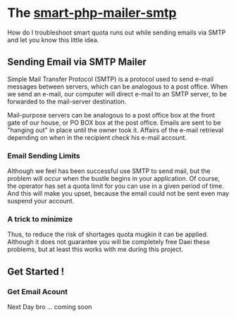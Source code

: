 The [smart-php-mailer-smtp](https://github.com/septyaman/smart-php-mailer-smtp)
=====================

How do I troubleshoot smart quota runs out while sending emails via SMTP and let you know this little idea.

## Sending Email via SMTP Mailer

Simple Mail Transfer Protocol (SMTP) is a protocol used to send e-mail messages between servers, which can be analogous to a post office. When we send an e-mail, our computer will direct e-mail to an SMTP server, to be forwarded to the mail-server destination.

Mail-purpose servers can be analogous to a post office box at the front gate of our house, or PO BOX box at the post office. Emails are sent to be "hanging out" in place until the owner took it. Affairs of the e-mail retrieval depending on when in the recipient check his e-mail account.

### Email Sending Limits

Although we feel has been successful use SMTP to send mail, but the problem will occur when the bustle begins in your application. Of course, the operator has set a quota limit for you can use in a given period of time. And this will make you upset, because the email could not be sent even may suspend your account.

### A trick to minimize

Thus, to reduce the risk of shortages quota mugkin it can be applied. Although it does not guarantee you will be completely free Daei these problems, but at least this works with me during this project.

## Get Started !

### Get Email Acount

Next Day bro ...
coming soon
